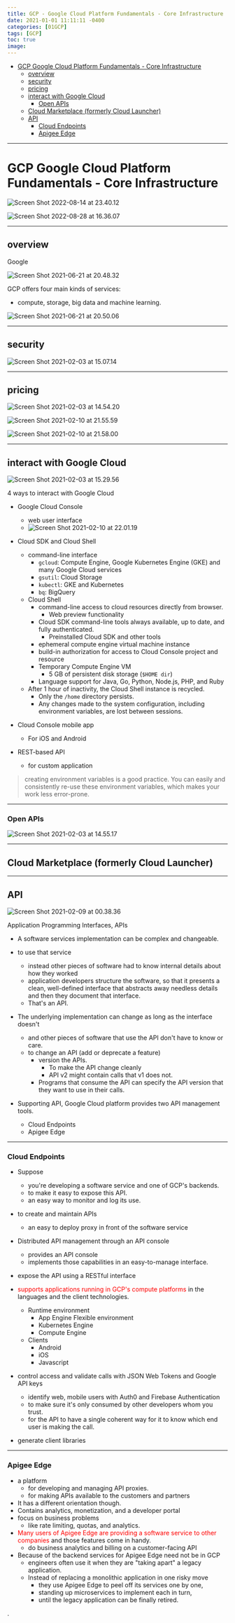 ```yaml
---
title: GCP - Google Cloud Platform Fundamentals - Core Infrastructure
date: 2021-01-01 11:11:11 -0400
categories: [01GCP]
tags: [GCP]
toc: true
image:
---
```



- [GCP Google Cloud Platform Fundamentals - Core Infrastructure](#gcp-google-cloud-platform-fundamentals---core-infrastructure)
  - [overview](#overview)
  - [security](#security)
  - [pricing](#pricing)
  - [interact with Google Cloud](#interact-with-google-cloud)
    - [Open APIs](#open-apis)
  - [Cloud Marketplace (formerly Cloud Launcher)](#cloud-marketplace-formerly-cloud-launcher)
  - [API](#api)
    - [Cloud Endpoints](#cloud-endpoints)
    - [Apigee Edge](#apigee-edge)


---

# GCP Google Cloud Platform Fundamentals - Core Infrastructure


![Screen Shot 2022-08-14 at 23.40.12](https://i.imgur.com/2Y3LvvO.png)

![Screen Shot 2022-08-28 at 16.36.07](https://i.imgur.com/Aj82fJo.png)


---

## overview

Google


![Screen Shot 2021-06-21 at 20.48.32](https://i.imgur.com/eVbHebi.png)

GCP offers four main kinds of services:
- compute, storage, big data and machine learning.


![Screen Shot 2021-06-21 at 20.50.06](https://i.imgur.com/Tmqmrqc.png)


----


## security

![Screen Shot 2021-02-03 at 15.07.14](https://i.imgur.com/UEaBU7M.png)

---



## pricing

![Screen Shot 2021-02-03 at 14.54.20](https://i.imgur.com/09yBI1V.png)

![Screen Shot 2021-02-10 at 21.55.59](https://i.imgur.com/Xsx3HvS.png)

![Screen Shot 2021-02-10 at 21.58.00](https://i.imgur.com/yYdB0jJ.png)


---

## interact with Google Cloud

![Screen Shot 2021-02-03 at 15.29.56](https://i.imgur.com/VPu8vIk.png)

4 ways to interact with Google Cloud
- Google Cloud Console
  - web user interface
  - ![Screen Shot 2021-02-10 at 22.01.19](https://i.imgur.com/hONolff.png)
- Cloud SDK and Cloud Shell
  - command-line interface
    * `gcloud`: Compute Engine, Google Kubernetes Engine (GKE) and many Google Cloud services
    * `gsutil`: Cloud Storage
    * `kubectl`: GKE and Kubernetes
    * `bq`: BigQuery
  - Cloud Shell
    - command-line access to cloud resources directly from browser.
      - Web preview functionality
    - Cloud SDK command-line tools always available, up to date, and fully authenticated.
      * Preinstalled Cloud SDK and other tools
    - ephemeral compute engine virtual machine instance
    - build-in authorization for access to Cloud Console project and resource
    - Temporary Compute Engine VM
      - 5 GB of persistent disk storage (`$HOME dir`)
    - Language support for Java, Go, Python, Node.js, PHP, and Ruby
  - After 1 hour of inactivity, the Cloud Shell instance is recycled.
    - Only the `/home` directory persists.
    - Any changes made to the system configuration, including environment variables, are lost between sessions.

- Cloud Console mobile app
  - For iOS and Android
- REST-based API
  - for custom application


> creating environment variables is a good practice. You can easily and consistently re-use these environment variables, which makes your work less error-prone.

---

### Open APIs

![Screen Shot 2021-02-03 at 14.55.17](https://i.imgur.com/1b92Wl8.png)

---

## Cloud Marketplace (formerly Cloud Launcher)


---

## API

![Screen Shot 2021-02-09 at 00.38.36](https://i.imgur.com/Z0xoKOL.png)

Application Programming Interfaces, APIs
- A software services implementation can be complex and changeable.
- to use that service
  - instead other pieces of software had to know internal details about how they worked
  - application developers structure the software, so that it presents a clean, well-defined interface that abstracts away needless details and then they document that interface.
  - That's an API.
- The underlying implementation can change as long as the interface doesn't
  - and other pieces of software that use the API don't have to know or care.
  - to change an API (add or deprecate a feature)
    - version the APIs.
      - To make the API change cleanly
      - API v2 might contain calls that v1 does not.
    - Programs that consume the API can specify the API version that they want to use in their calls.

- Supporting API, Google Cloud platform provides two API management tools.
  - Cloud Endpoints
  - Apigee Edge

---


### Cloud Endpoints
- Suppose
  - you're developing a software service and one of GCP's backends.
  - to make it easy to expose this API.
  - an easy way to monitor and log its use.

- to create and maintain APIs
  - an easy to deploy proxy in front of the software service

- Distributed API management through an API console
  - provides an API console
  - implements those capabilities in an easy-to-manage interface.

- expose the API using a RESTful interface

- <font color=red> supports applications running in GCP's compute platforms </font> in the languages and the client technologies.
  - Runtime environment
    - App Engine Flexible environment
    - Kubernetes Engine
    - Compute Engine
  - Clients
    - Android
    - iOS
    - Javascript
- control access and validate calls with JSON Web Tokens and Google API keys
  - identify web, mobile users with Auth0 and Firebase Authentication
  - to make sure it's only consumed by other developers whom you trust.
  - for the API to have a single coherent way for it to know which end user is making the call.
- generate client libraries


---

### Apigee Edge
- a platform
  - for developing and managing API proxies.
  - for making APIs available to the customers and partners
- It has a different orientation though.
- Contains analytics, monetization, and a developer portal
- focus on business problems
  - like rate limiting, quotas, and analytics.
- <font color=red> Many users of Apigee Edge are providing a software service to other companies </font> and those features come in handy.
  - do business analytics and billing on a customer-facing API
- Because of the backend services for Apigee Edge need not be in GCP
  - engineers often use it when they are "taking apart" a legacy application.
  - Instead of replacing a monolithic application in one risky move
    - they use Apigee Edge to peel off its services one by one,
    - standing up microservices to implement each in turn,
    - until the legacy application can be finally retired.

















.

